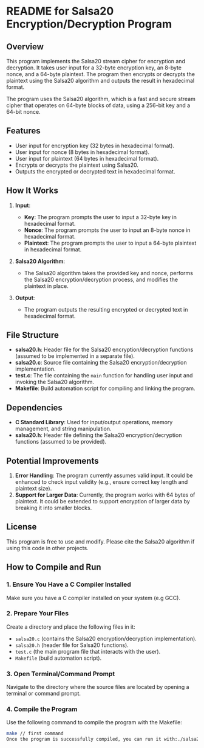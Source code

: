 # README for Salsa20 Encryption/Decryption Program

## Overview
This program implements the Salsa20 stream cipher for encryption and decryption. It takes user input for a 32-byte encryption key, an 8-byte nonce, and a 64-byte plaintext. The program then encrypts or decrypts the plaintext using the Salsa20 algorithm and outputs the result in hexadecimal format.

The program uses the Salsa20 algorithm, which is a fast and secure stream cipher that operates on 64-byte blocks of data, using a 256-bit key and a 64-bit nonce.

## Features
- User input for encryption key (32 bytes in hexadecimal format).
- User input for nonce (8 bytes in hexadecimal format).
- User input for plaintext (64 bytes in hexadecimal format).
- Encrypts or decrypts the plaintext using Salsa20.
- Outputs the encrypted or decrypted text in hexadecimal format.

## How It Works
1. **Input**:
    - **Key**: The program prompts the user to input a 32-byte key in hexadecimal format.
    - **Nonce**: The program prompts the user to input an 8-byte nonce in hexadecimal format.
    - **Plaintext**: The program prompts the user to input a 64-byte plaintext in hexadecimal format.

2. **Salsa20 Algorithm**:
    - The Salsa20 algorithm takes the provided key and nonce, performs the Salsa20 encryption/decryption process, and modifies the plaintext in place.

3. **Output**:
    - The program outputs the resulting encrypted or decrypted text in hexadecimal format.

## File Structure
- **salsa20.h**: Header file for the Salsa20 encryption/decryption functions (assumed to be implemented in a separate file).
- **salsa20.c**: Source file containing the Salsa20 encryption/decryption implementation.
- **test.c**: The file containing the `main` function for handling user input and invoking the Salsa20 algorithm.
- **Makefile**: Build automation script for compiling and linking the program.

## Dependencies
- **C Standard Library**: Used for input/output operations, memory management, and string manipulation.
- **salsa20.h**: Header file defining the Salsa20 encryption/decryption functions (assumed to be provided).

## Potential Improvements
1. **Error Handling**: The program currently assumes valid input. It could be enhanced to check input validity (e.g., ensure correct key length and plaintext size).
2. **Support for Larger Data**: Currently, the program works with 64 bytes of plaintext. It could be extended to support encryption of larger data by breaking it into smaller blocks.

## License
This program is free to use and modify. Please cite the Salsa20 algorithm if using this code in other projects.

## How to Compile and Run

### 1. Ensure You Have a C Compiler Installed

Make sure you have a C compiler installed on your system (e.g GCC).

### 2. Prepare Your Files

Create a directory and place the following files in it:
- `salsa20.c` (contains the Salsa20 encryption/decryption implementation).
- `salsa20.h` (header file for Salsa20 functions).
- `test.c` (the main program file that interacts with the user).
- `Makefile` (build automation script).

### 3. Open Terminal/Command Prompt

Navigate to the directory where the source files are located by opening a terminal or command prompt.

### 4. Compile the Program

Use the following command to compile the program with the Makefile:

```bash
make // first command
Once the program is successfully compiled, you can run it with:./salsa20_test //second command 
